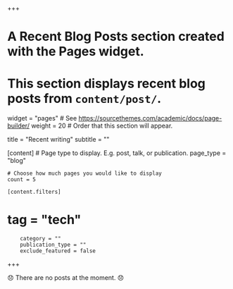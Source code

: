 +++
# A Recent Blog Posts section created with the Pages widget.
# This section displays recent blog posts from `content/post/`.

widget = "pages"  # See https://sourcethemes.com/academic/docs/page-builder/
weight = 20  # Order that this section will appear.

title = "Recent writing"
subtitle = ""

[content]
	# Page type to display. E.g. post, talk, or publication.
	page_type = "blog"

	# Choose how much pages you would like to display
	count = 5

	[content.filters]
#		tag = "tech"
		category = ""
		publication_type = ""
		exclude_featured = false
+++

:disappointed: There are no posts at the moment. :disappointed:
